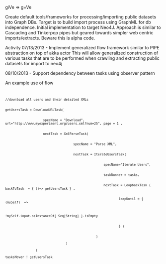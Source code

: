 giVe	=>	g=Ve

Create default tools/frameworks for processing/importing public datasets into Graph DBs.
Target is to build import process using GraphML for db independence.
Initial implementation to target Neo4J.
Approach is similar to Cascading and Tinkerpop pipes but geared towards simpler web centric imports/extracts.
 Beware this is alpha code.

Activity
07/13/2013 - Implement generalized flow framework similar to PIPE abstraction on top of akka actor
				This will allow generalized construction of various tasks that are to be performed when crawling and extracting public datasets for import to neo4j

08/10/2013 - Support dependency between tasks using observer pattern

An example use of flow
<code>

	//download all users and their detailed XMLs


 	getUsersTask = DownloadURLTask( 


 						specName = "Download", url="http://www.myexperiment.org/users.xml?num=25", page = 1 , 


						nextTask = XmlParseTask( 


										specName = "Parse XML",


										nextTask = IterateUsersTask( 


														specName="Iterate Users", 


														taskRunner = tasks,


														nextTask = LoopbackTask ( backToTask  = { ()=> getUsersTask } , 


																loopUntil = {  (mySelf)  =>   


																	!mySelf.input.asInstanceOf[ Seq[String] ].isEmpty  


																} )


													)

									)
					
					)

	tasksMover ! getUsersTask 


</code>